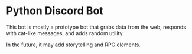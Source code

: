 # Python Discord Bot

This bot is mostly a prototype bot that grabs data from the web, responds with cat-like messages, and adds random utility.

In the future, it may add storytelling and RPG elements.